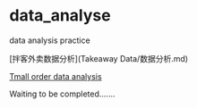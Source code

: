 # data_analyse
data analysis practice

[拌客外卖数据分析](Takeaway Data/数据分析.md)

[Tmall order data analysis](Tmall/Tmall_order.ipynb)

Waiting to be completed.......
